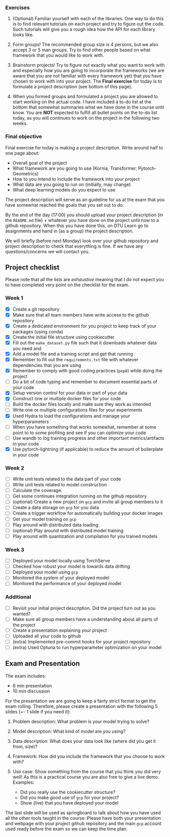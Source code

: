 ### Exercises

1. (Optional) Familiar yourself with each of the libraries. One way to do this is to find relevant tutorials on each project
   and try to figure out the code. Such tutorials will give you a rough idea how the API for each library looks like.

2. Form groups! The recommended group size is 4 persons, but we also accept 3 or 5 man groups. Try to find other people based
   on what framework that you would like to work with.

3. Brainstorm projects! Try to figure out exactly what you want to work with and especially how you are going to incorporate
   the frameworks (we are aware that you are not familiar with every framework yet) that you have chosen to work with into
   your project. The **Final exercise** for today is to formulate a project description (see bottom of this page).

4. When you formed groups and formulated a project you are allowed to start working on the actual code. I have included a
   to-do list at the bottom that somewhat summaries what we have done in the course until know. You are **NOT** expected
   to fulfill all bullet points on the to-do list today, as you will continues to work on the project in the following two weeks.

### Final objective

Final exercise for today is making a project description. Write around half to one page about:

* Overall goal of the project
* What framework are you going to use (Kornia, Transformer, Pytorch-Geometrics)
* How to you intend to include the framework into your project
* What data are you going to run on (initially, may change)
* What deep learning models do you expect to use

The project description will serve as an guideline for us at the exam that you have somewhat reached the goals that you set out to do.

By the end of the day (17:00) you should upload your project description (in the `README.md` file) + whatever you have done on the project
until now to a github repository. When this you have done this, on DTU Learn go to assignments and hand in (as a group) the project description.

We will briefly (before next Monday) look over your github repository and project description to check that everything is fine. If we have
any questions/concerns we will contact you.

## Project checklist

Please note that all the lists are *exhaustive* meaning that I do not expect you to have completed very
point on the checklist for the exam.

### Week 1

- [X] Create a git repository
- [X] Make sure that all team members have write access to the github repository
- [X] Create a dedicated environment for you project to keep track of your packages (using conda)
- [X] Create the initial file structure using cookiecutter
- [X] Fill out the `make_dataset.py` file such that it downloads whatever data you need and
- [X] Add a model file and a training script and get that running
- [X] Remember to fill out the `requirements.txt` file with whatever dependencies that you are using
- [X] Remember to comply with good coding practices (`pep8`) while doing the project
- [ ] Do a bit of code typing and remember to document essential parts of your code
- [X] Setup version control for your data or part of your data
- [X] Construct one or multiple docker files for your code
- [ ] Build the docker files locally and make sure they work as intended
- [ ] Write one or multiple configurations files for your experiments
- [X] Used Hydra to load the configurations and manage your hyperparameters
- [ ] When you have something that works somewhat, remember at some point to to some profiling and see if you can optimize your code
- [ ] Use wandb to log training progress and other important metrics/artifacts in your code
- [X] Use pytorch-lightning (if applicable) to reduce the amount of boilerplate in your code

### Week 2

- [ ] Write unit tests related to the data part of your code
- [ ] Write unit tests related to model construction
- [ ] Calculate the coverage.
- [ ] Get some continues integration running on the github repository
- [ ] (optional) Create a new project on `gcp` and invite all group members to it
- [ ] Create a data storage on `gcp` for you data
- [ ] Create a trigger workflow for automatically building your docker images
- [ ] Get your model training on `gcp`
- [ ] Play around with distributed data loading
- [ ] (optional) Play around with distributed model training
- [ ] Play around with quantization and compilation for you trained models

### Week 3

- [ ] Deployed your model locally using TorchServe
- [ ] Checked how robust your model is towards data drifting
- [ ] Deployed your model using `gcp`
- [ ] Monitored the system of your deployed model
- [ ] Monitored the performance of your deployed model

### Additional

- [ ] Revisit your initial project description. Did the project turn out as you wanted?
- [ ] Make sure all group members have a understanding about all parts of the project
- [ ] Create a presentation explaining your project
- [ ] Uploaded all your code to github
- [ ] (extra) Implemented pre-commit hooks for your project repository
- [ ] (extra) Used Optuna to run hyperparameter optimization on your model

## Exam and Presentation

The exam includes:
*	6 min presentation
*	10 min discussion

For the presentation we are going to keep a fairly strict format to get the exam rolling.
Therefore, please create a presentation with the following 5 slides (+- 1 slide if you need it):

1.	Problem description: What problem is your model trying to solve?
2.	Model description: What kind of model are you using?
3.	Data description: What does your data look like (where did you get it from, size)?
4.	Framework: How did you include the framework that you choose to work with?
5.	Use case: Show something from the course that you think you did very well!
      As this is a practical course you are also free to give a live demo. Examples:

    * Did you really use the cookiecutter structure?
    * Did you make good use of `gcp` for your project?
    * Show (live) that you have deployed your model

The last slide will be used as springboard to talk about how you have used all the other
tools taught in the course. Please have both your presentation and webpage with your project
github repository and the main `gcp` account used ready before the exam so we can keep the
time plan.

